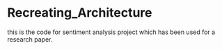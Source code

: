 # Recreating_Architecture
this is the code for sentiment analysis project which has been used for a research paper. 

